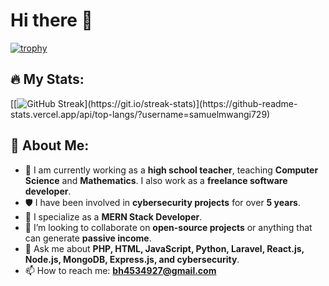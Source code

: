 # Hi there 👋

[![trophy](https://github-profile-trophy.vercel.app/?username=samuelmwangi729&theme=gruvbox)](https://github.com/samuelmwangi729/github-profile-trophy)
## 🔥 My Stats:

[[![GitHub Streak]([http://github-readme-streak-stats.herokuapp.com?user=samuelmwangi729](https://github-readme-stats.vercel.app/api/top-langs/?username=samuelmwangi729))](https://git.io/streak-stats)](https://github-readme-stats.vercel.app/api/top-langs/?username=samuelmwangi729)

## 🚀 About Me:
- 🔭 I am currently working as a **high school teacher**, teaching **Computer Science** and **Mathematics**. I also work as a **freelance software developer**.
- 🛡️ I have been involved in **cybersecurity projects** for over **5 years**.
- 🌱 I specialize as a **MERN Stack Developer**.
- 👯 I’m looking to collaborate on **open-source projects** or anything that can generate **passive income**.
- 💬 Ask me about **PHP, HTML, JavaScript, Python, Laravel, React.js, Node.js, MongoDB, Express.js, and cybersecurity**.
- 📫 How to reach me: **bh4534927@gmail.com**

